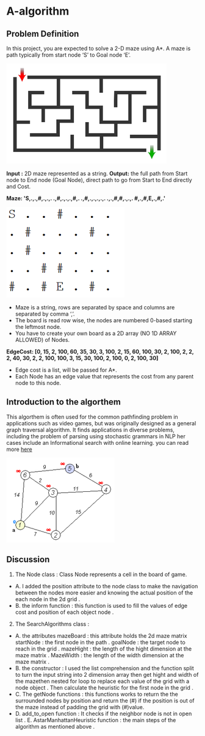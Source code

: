 # A-algorithm
## Problem Definition 
In this project, you are expected to solve a 2-D maze using A*. A maze is path
typically from start node ‘S’ to Goal node ‘E’.

![maze1](https://github.com/KEROLIS/A-algorithm-/blob/master/A*/maze1.png)

**Input :** 2D maze represented as a string.
**Output:** the full path from Start node to End node (Goal Node), direct path to go from Start to End directly and Cost.

**Maze: 'S,.,.,#,.,.,. .,#,.,.,.,#,. .,#,.,.,.,.,. .,.,#,#,.,.,.
#,.,#,E,.,#,.'**

![strmaze](https://github.com/KEROLIS/A-algorithm-/blob/master/A*/string%20maze.png)


* Maze is a string, rows are separated by space and columns are separated by comma ‘,’.
* The board is read row wise, the nodes are numbered 0-based starting the leftmost node.
* You have to create your own board as a 2D array (NO 1D ARRAY ALLOWED) of Nodes.

**EdgeCost: [0, 15, 2, 100, 60, 35,
30, 3, 100, 2, 15, 60,
100, 30, 2, 100, 2, 2,
2, 40, 30, 2, 2, 100,
100, 3, 15, 30, 100, 2,
100, 0, 2, 100, 30]**

* Edge cost is a list, will be passed for A*.
* Each Node has an edge value that represents the cost from any parent node to this node.

## Introduction to the algorthem  
This algorthem is often used for the common pathfinding
problem in applications such as video games, but was originally
designed as a general graph traversal algorithm. It finds
applications in diverse problems, including the problem of
parsing using stochastic grammars in NLP her cases include an
Informational search with online learning.
you can read more [here](https://brilliant.org/wiki/a-star-search/)

![A](https://github.com/KEROLIS/A-algorithm-/blob/master/A*/A.gif)

## Discussion

1. The Node class :
  Class Node represents a cell in the board of game.
  * A. I added the position attribute to the node class to make the navigation between the nodes more easier and knowing the actual position of the each node in the 2d grid .
  * B. the inform function :
  this function is used to fill the values of edge cost and position of each object node .
2. The SearchAlgorithms class :
  * A. the attributes
  mazeBoard : this attribute holds the 2d maze matrix
  startNode : the first node in the path .
  goalNode : the target node to reach in the grid .
  mazeHight : the length of the hight dimension at the maze matrix .
  MazeWidth : the length of the width dimension at the maze matrix .
  * B. the constructor :
  I used the list comprehension and the function split to turn the input string into 2 dimension array then get hight and width of the mazethen nested for loop to replace each value of the grid with a node object . Then calculate the heuristic for the first node in the grid .
  * C. The getNode functions :
  this functions works to return the the surrounded nodes by position and return the (#) if the position is out of the maze instead of padding the grid with (#)value.
  * D. add_to_open function :
  It checks if the neighbor node is not in open list .
  E. AstarManhattanHeuristic function :
  the main steps of the algorithm as mentioned above .
